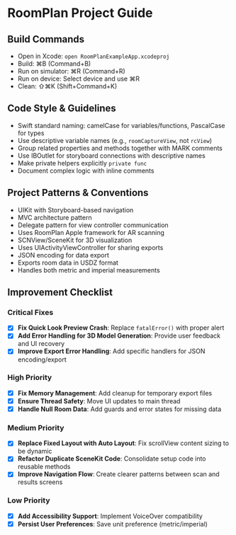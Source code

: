 # RoomPlan Project Guide

## Build Commands
- Open in Xcode: `open RoomPlanExampleApp.xcodeproj`
- Build: ⌘B (Command+B)
- Run on simulator: ⌘R (Command+R)
- Run on device: Select device and use ⌘R
- Clean: ⇧⌘K (Shift+Command+K)

## Code Style & Guidelines
- Swift standard naming: camelCase for variables/functions, PascalCase for types
- Use descriptive variable names (e.g., `roomCaptureView`, not `rcView`)
- Group related properties and methods together with MARK comments
- Use IBOutlet for storyboard connections with descriptive names
- Make private helpers explicitly `private func`
- Document complex logic with inline comments

## Project Patterns & Conventions
- UIKit with Storyboard-based navigation
- MVC architecture pattern
- Delegate pattern for view controller communication
- Uses RoomPlan Apple framework for AR scanning
- SCNView/SceneKit for 3D visualization
- Uses UIActivityViewController for sharing exports
- JSON encoding for data export
- Exports room data in USDZ format
- Handles both metric and imperial measurements

## Improvement Checklist

### Critical Fixes
- [x] **Fix Quick Look Preview Crash**: Replace `fatalError()` with proper alert
- [x] **Add Error Handling for 3D Model Generation**: Provide user feedback and UI recovery
- [x] **Improve Export Error Handling**: Add specific handlers for JSON encoding/export

### High Priority
- [x] **Fix Memory Management**: Add cleanup for temporary export files
- [x] **Ensure Thread Safety**: Move UI updates to main thread
- [x] **Handle Null Room Data**: Add guards and error states for missing data

### Medium Priority
- [x] **Replace Fixed Layout with Auto Layout**: Fix scrollView content sizing to be dynamic
- [x] **Refactor Duplicate SceneKit Code**: Consolidate setup code into reusable methods
- [x] **Improve Navigation Flow**: Create clearer patterns between scan and results screens

### Low Priority
- [x] **Add Accessibility Support**: Implement VoiceOver compatibility
- [x] **Persist User Preferences**: Save unit preference (metric/imperial)
